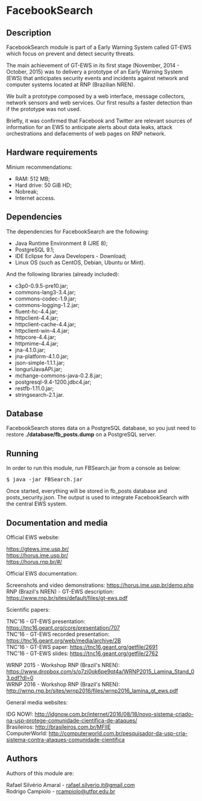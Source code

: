 # FacebookSearch 

## Description

FacebookSearch module is part of a Early Warning System called GT-EWS which focus on prevent and detect security threats.

The main achievement of GT-EWS in its first stage (November, 2014 - October, 2015) was to delivery a prototype of an Early Warning System (EWS) that anticipates security events and incidents against network and computer systems located at RNP (Brazilian NREN).

We built a prototype composed by a web interface, message collectors, network sensors and web services. Our first results a faster detection than if the prototype was not used.

Briefly, it was confirmed that Facebook and Twitter are relevant sources of information for an EWS to anticipate alerts about data leaks, attack orchestrations and defacements of web pages on RNP network.

## Hardware requirements

Minium recommendations:

* RAM: 512 MB;
* Hard drive: 50 GiB HD;
* Nobreak;
* Internet access.

## Dependencies

The dependencies for FacebookSearch are the following:

* Java Runtime Environment 8 (JRE 8);
* PostgreSQL 9.1;
* IDE Eclipse for Java Developers - Download;
* Linux OS (such as CentOS, Debian, Ubuntu or Mint).

And the following libraries (already included):

* c3p0-0.9.5-pre10.jar;
* commons-lang3-3.4.jar;
* commons-codec-1.9.jar;
* commons-logging-1.2.jar;
* fluent-hc-4.4.jar;
* httpclient-4.4.jar;
* httpclient-cache-4.4.jar;
* httpclient-win-4.4.jar;
* httpcore-4.4.jar;
* httpmime-4.4.jar;
* jna-4.1.0.jar;
* jna-platform-4.1.0.jar;
* json-simple-1.1.1.jar;
* longurlJavaAPI.jar;
* mchange-commons-java-0.2.8.jar;
* postgresql-9.4-1200.jdbc4.jar;
* restfb-1.11.0.jar;
* stringsearch-2.1.jar.

## Database

FacebookSearch stores data on a PostgreSQL database, so you just need to restore <b>./database/fb_posts.dump</b> on a PostgreSQL server.

## Running

In order to run this module, run FBSearch.jar from a console as below:

  <pre>$ java -jar FBSearch.jar</pre>
  
Once started, everything will be stored in fb_posts database and posts_security.json. The output is used to integrate FacebookSearch with the central EWS system.

## Documentation and media

Official EWS website:

https://gtews.ime.usp.br/ <br />
https://horus.ime.usp.br/ <br />
https://horus.rnp.br/#/

Official EWS documentation:

Screenshots and video demonstrations: https://horus.ime.usp.br/demo.php <br />
RNP (Brazil's NREN) - GT-EWS description: https://www.rnp.br/sites/default/files/gt-ews.pdf

Scientific papers:

TNC'16 - GT-EWS presentation: https://tnc16.geant.org/core/presentation/707 <br />
TNC'16 - GT-EWS recorded presentation: https://tnc16.geant.org/web/media/archive/2B <br />
TNC'16 - GT-EWS paper: https://tnc16.geant.org/getfile/2691 <br />
TNC'16 - GT-EWS slides: https://tnc16.geant.org/getfile/2762

WRNP 2015 - Workshop RNP (Brazil's NREN): https://www.dropbox.com/s/o7zi0ok6pe9qt4a/WRNP2015_Lamina_Stand_03.pdf?dl=0 <br />
WRNP 2016 - Workshop RNP (Brazil's NREN): http://wrnp.rnp.br/sites/wrnp2016/files/wrnp2016_lamina_gt_ews.pdf

General media websites:

IDG NOW!: http://idgnow.com.br/internet/2016/08/18/novo-sistema-criado-na-usp-protege-comunidade-cientifica-de-ataques/ <br />
Brasileiros: http://brasileiros.com.br/MFlIE <br />
ComputerWorld: http://computerworld.com.br/pesquisador-da-usp-cria-sistema-contra-ataques-comunidade-cientifica

## Authors

Authors of this module are:

Rafael Silvério Amaral - rafael.silverio.it@gmail.com <br />
Rodrigo Campiolo - rcampiolo@utfpr.edu.br
